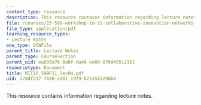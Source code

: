 ```yaml
---
content_type: resource
description: This resource contains information regarding lecture notes.
file: /courses/15-599-workshop-in-it-collaborative-innovation-networks-fall-2011/278df2377b30ed8119f9b751553298b8_MIT15_599F11_lec04.pdf
file_type: application/pdf
learning_resource_types:
- Lecture Notes
ocw_type: OCWFile
parent_title: Lecture Notes
parent_type: CourseSection
parent_uid: ea833a76-0abf-da48-ee89-070d49512151
resourcetype: Document
title: MIT15_599F11_lec04.pdf
uid: 278df237-7b30-ed81-19f9-b751553298b8
---
```

This resource contains information regarding lecture notes.

